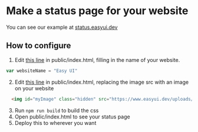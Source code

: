 # Make a status page for your website

You can see our example at [status.easyui.dev](https://status.easyui.dev)

## How to configure
1. Edit [this line](https://github.com/easyuidev/status/blob/7a0883e8e8bce593e5b5fc77eee7f42f2ac36f36/public/index.html#L13) in public/index.html, filling in the name of your website.
```js
var websiteName = "Easy UI"
```
2. Edit [this line](https://github.com/easyuidev/status/blob/7a0883e8e8bce593e5b5fc77eee7f42f2ac36f36/public/index.html#L10) in public/index.html, replacing the image src with an image on your website
```html
  <img id="myImage" class="hidden" src="https://www.easyui.dev/uploads/articles/1lkwjtyqyvuedfjig17g.jpeg"  onload="pageOnline()" onerror="pageOffline()"><!--Replace this image src with an image on your website, prefereably something small-->
```
3. Run `npm run build` to build the css
4. Open public/index.html to see your status page
5. Deploy this to wherever you want
